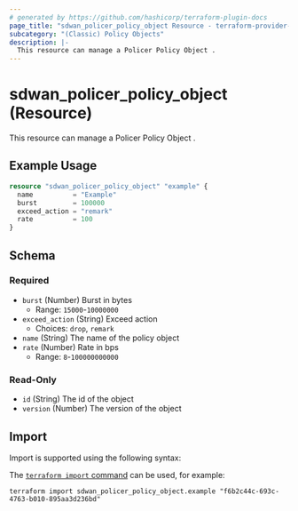 ```yaml
---
# generated by https://github.com/hashicorp/terraform-plugin-docs
page_title: "sdwan_policer_policy_object Resource - terraform-provider-sdwan"
subcategory: "(Classic) Policy Objects"
description: |-
  This resource can manage a Policer Policy Object .
---
```


# sdwan_policer_policy_object (Resource)

This resource can manage a Policer Policy Object .

## Example Usage

```terraform
resource "sdwan_policer_policy_object" "example" {
  name          = "Example"
  burst         = 100000
  exceed_action = "remark"
  rate          = 100
}
```

<!-- schema generated by tfplugindocs -->
## Schema

### Required

- `burst` (Number) Burst in bytes
  - Range: `15000`-`10000000`
- `exceed_action` (String) Exceed action
  - Choices: `drop`, `remark`
- `name` (String) The name of the policy object
- `rate` (Number) Rate in bps
  - Range: `8`-`100000000000`

### Read-Only

- `id` (String) The id of the object
- `version` (Number) The version of the object

## Import

Import is supported using the following syntax:

The [`terraform import` command](https://developer.hashicorp.com/terraform/cli/commands/import) can be used, for example:

```shell
terraform import sdwan_policer_policy_object.example "f6b2c44c-693c-4763-b010-895aa3d236bd"
```
